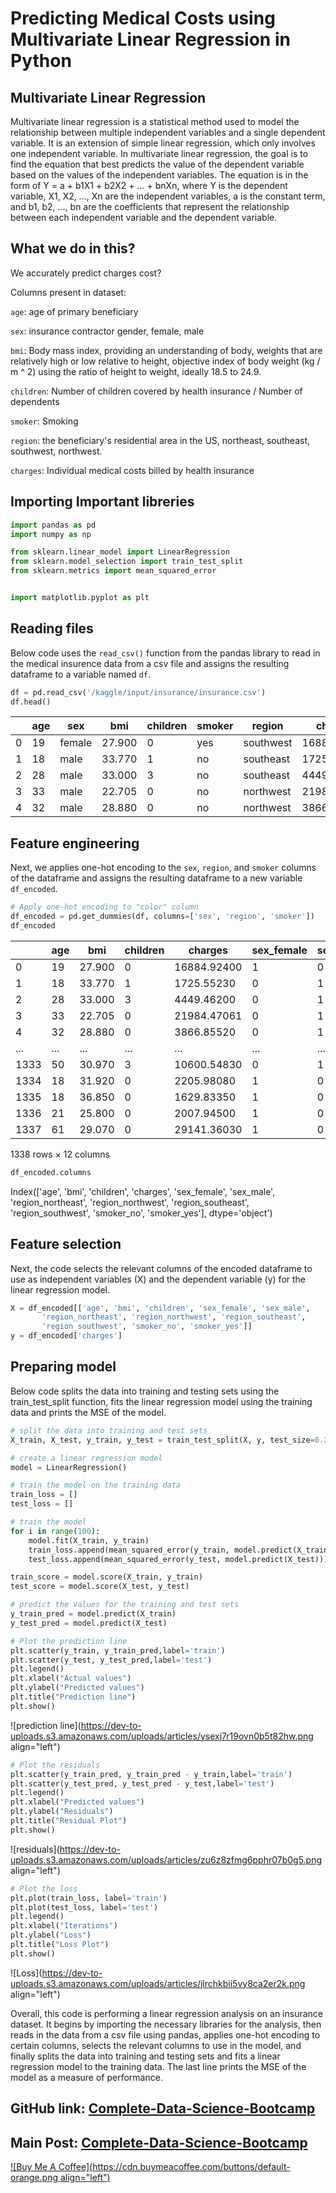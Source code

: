 # Predicting Medical Costs using Multivariate Linear Regression in Python

## Multivariate Linear Regression

Multivariate linear regression is a statistical method used to model the relationship between multiple independent variables and a single dependent variable. It is an extension of simple linear regression, which only involves one independent variable. In multivariate linear regression, the goal is to find the equation that best predicts the value of the dependent variable based on the values of the independent variables. The equation is in the form of Y = a + b1X1 + b2X2 + ... + bnXn, where Y is the dependent variable, X1, X2, ..., Xn are the independent variables, a is the constant term, and b1, b2, ..., bn are the coefficients that represent the relationship between each independent variable and the dependent variable.

## What we do in this?

We accurately predict charges cost?

Columns present in dataset:

`age`: age of primary beneficiary

`sex`: insurance contractor gender, female, male

`bmi`: Body mass index, providing an understanding of body, weights that are relatively high or low relative to height, objective index of body weight (kg / m ^ 2) using the ratio of height to weight, ideally 18.5 to 24.9.

`children`: Number of children covered by health insurance / Number of dependents

`smoker`: Smoking

`region`: the beneficiary's residential area in the US, northeast, southeast, southwest, northwest.

`charges`: Individual medical costs billed by health insurance

## Importing Important libreries

```python
import pandas as pd
import numpy as np

from sklearn.linear_model import LinearRegression
from sklearn.model_selection import train_test_split
from sklearn.metrics import mean_squared_error


import matplotlib.pyplot as plt
```

## Reading files

Below code uses the `read_csv()` function from the pandas library to read in the medical insurence data from a csv file and assigns the resulting dataframe to a variable named `df`.

```python
df = pd.read_csv('/kaggle/input/insurance/insurance.csv')
df.head()
```

|  | age | sex | bmi | children | smoker | region | charges |
| --- | --- | --- | --- | --- | --- | --- | --- |
| 0 | 19 | female | 27.900 | 0 | yes | southwest | 16884.92400 |
| 1 | 18 | male | 33.770 | 1 | no | southeast | 1725.55230 |
| 2 | 28 | male | 33.000 | 3 | no | southeast | 4449.46200 |
| 3 | 33 | male | 22.705 | 0 | no | northwest | 21984.47061 |
| 4 | 32 | male | 28.880 | 0 | no | northwest | 3866.85520 |

## Feature engineering

Next, we applies one-hot encoding to the `sex`, `region`, and `smoker` columns of the dataframe and assigns the resulting dataframe to a new variable `df_encoded`.

```python
# Apply one-hot encoding to "color" column
df_encoded = pd.get_dummies(df, columns=['sex', 'region', 'smoker'])
df_encoded
```

|  | age | bmi | children | charges | sex\_female | sex\_male | region\_northeast | region\_northwest | region\_southeast | region\_southwest | smoker\_no | smoker\_yes |
| --- | --- | --- | --- | --- | --- | --- | --- | --- | --- | --- | --- | --- |
| 0 | 19 | 27.900 | 0 | 16884.92400 | 1 | 0 | 0 | 0 | 0 | 1 | 0 | 1 |
| 1 | 18 | 33.770 | 1 | 1725.55230 | 0 | 1 | 0 | 0 | 1 | 0 | 1 | 0 |
| 2 | 28 | 33.000 | 3 | 4449.46200 | 0 | 1 | 0 | 0 | 1 | 0 | 1 | 0 |
| 3 | 33 | 22.705 | 0 | 21984.47061 | 0 | 1 | 0 | 1 | 0 | 0 | 1 | 0 |
| 4 | 32 | 28.880 | 0 | 3866.85520 | 0 | 1 | 0 | 1 | 0 | 0 | 1 | 0 |
| ... | ... | ... | ... | ... | ... | ... | ... | ... | ... | ... | ... | ... |
| 1333 | 50 | 30.970 | 3 | 10600.54830 | 0 | 1 | 0 | 1 | 0 | 0 | 1 | 0 |
| 1334 | 18 | 31.920 | 0 | 2205.98080 | 1 | 0 | 1 | 0 | 0 | 0 | 1 | 0 |
| 1335 | 18 | 36.850 | 0 | 1629.83350 | 1 | 0 | 0 | 0 | 1 | 0 | 1 | 0 |
| 1336 | 21 | 25.800 | 0 | 2007.94500 | 1 | 0 | 0 | 0 | 0 | 1 | 1 | 0 |
| 1337 | 61 | 29.070 | 0 | 29141.36030 | 1 | 0 | 0 | 1 | 0 | 0 | 0 | 1 |

1338 rows × 12 columns

```python
df_encoded.columns
```

Index(\['age', 'bmi', 'children', 'charges', 'sex\_female', 'sex\_male', 'region\_northeast', 'region\_northwest', 'region\_southeast', 'region\_southwest', 'smoker\_no', 'smoker\_yes'\], dtype='object')

## Feature selection

Next, the code selects the relevant columns of the encoded dataframe to use as independent variables (X) and the dependent variable (y) for the linear regression model.

```python
X = df_encoded[['age', 'bmi', 'children', 'sex_female', 'sex_male',
       'region_northeast', 'region_northwest', 'region_southeast',
       'region_southwest', 'smoker_no', 'smoker_yes']]
y = df_encoded['charges']
```

## Preparing model

Below code splits the data into training and testing sets using the train\_test\_split function, fits the linear regression model using the training data and prints the MSE of the model.

```python
# split the data into training and test sets
X_train, X_test, y_train, y_test = train_test_split(X, y, test_size=0.2)
```

```python
# create a linear regression model
model = LinearRegression()
```

```python
# train the model on the training data
train_loss = []
test_loss = []

# train the model
for i in range(100):
    model.fit(X_train, y_train)
    train_loss.append(mean_squared_error(y_train, model.predict(X_train)))
    test_loss.append(mean_squared_error(y_test, model.predict(X_test)))
```

```python
train_score = model.score(X_train, y_train)
test_score = model.score(X_test, y_test)
```

```python
# predict the values for the training and test sets
y_train_pred = model.predict(X_train)
y_test_pred = model.predict(X_test)
```

```python
# Plot the prediction line
plt.scatter(y_train, y_train_pred,label='train')
plt.scatter(y_test, y_test_pred,label='test')
plt.legend()
plt.xlabel("Actual values")
plt.ylabel("Predicted values")
plt.title("Prediction line")
plt.show()
```

![prediction line](https://dev-to-uploads.s3.amazonaws.com/uploads/articles/ysexj7r19ovn0b5t82hw.png align="left")

```python
# Plot the residuals
plt.scatter(y_train_pred, y_train_pred - y_train,label='train')
plt.scatter(y_test_pred, y_test_pred - y_test,label='test')
plt.legend()
plt.xlabel("Predicted values")
plt.ylabel("Residuals")
plt.title("Residual Plot")
plt.show()
```

![residuals](https://dev-to-uploads.s3.amazonaws.com/uploads/articles/zu6z8zfmg6pphr07b0g5.png align="left")

```python
# Plot the loss
plt.plot(train_loss, label='train')
plt.plot(test_loss, label='test')
plt.legend()
plt.xlabel("Iterations")
plt.ylabel("Loss")
plt.title("Loss Plot")
plt.show()
```

![Loss](https://dev-to-uploads.s3.amazonaws.com/uploads/articles/jlrchkbii5vy8ca2er2k.png align="left")

Overall, this code is performing a linear regression analysis on an insurance dataset. It begins by importing the necessary libraries for the analysis, then reads in the data from a csv file using pandas, applies one-hot encoding to certain columns, selects the relevant columns to use in the model, and finally splits the data into training and testing sets and fits a linear regression model to the training data. The last line prints the MSE of the model as a measure of performance.

## GitHub link: [Complete-Data-Science-Bootcamp](https://github.com/anurag629/Complete-Data-Science-Bootcamp)

## Main Post: [Complete-Data-Science-Bootcamp](https://anurag629.hashnode.dev/complete-data-science-roadmap-from-noob-to-expert)

[![Buy Me A Coffee](https://cdn.buymeacoffee.com/buttons/default-orange.png align="left")](https://www.buymeacoffee.com/anurag629)